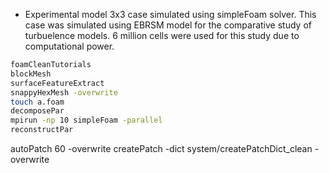 * Experimental model 3x3 case simulated using simpleFoam solver. This case was simulated using EBRSM model for the comparative study of turbuelence models. 6 million cells were used for this study due to computational power.


```sh
foamCleanTutorials
blockMesh
surfaceFeatureExtract
snappyHexMesh -overwrite
touch a.foam
decomposePar
mpirun -np 10 simpleFoam -parallel
reconstructPar
```



autoPatch 60 -overwrite 
createPatch -dict system/createPatchDict_clean -overwrite


